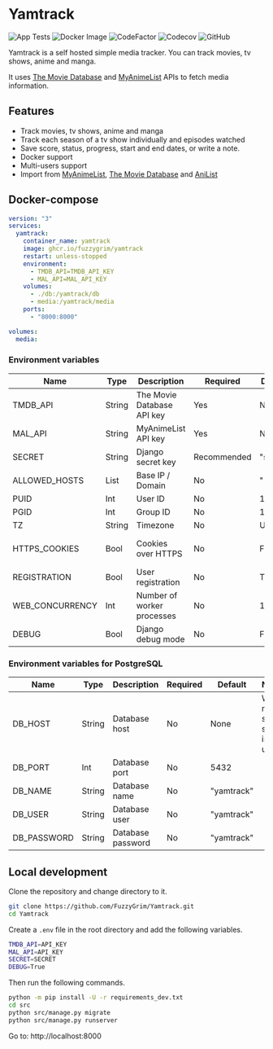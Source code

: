 # Yamtrack

![App Tests](https://github.com/FuzzyGrim/Yamtrack/actions/workflows/app-tests.yml/badge.svg)
![Docker Image](https://github.com/FuzzyGrim/Yamtrack/actions/workflows/docker-image.yml/badge.svg)
![CodeFactor](https://www.codefactor.io/repository/github/fuzzygrim/yamtrack/badge)
![Codecov](https://codecov.io/github/FuzzyGrim/Yamtrack/branch/dev/graph/badge.svg?token=PWUG660120)
![GitHub](https://img.shields.io/badge/license-GPL--3.0-blue)

Yamtrack is a self hosted simple media tracker. You can track movies, tv shows, anime and manga.

It uses [The Movie Database](https://www.themoviedb.org/) and [MyAnimeList](https://myanimelist.net/) APIs to fetch media information.

## Features

- Track movies, tv shows, anime and manga
- Track each season of a tv show individually and episodes watched
- Save score, status, progress, start and end dates, or write a note.
- Docker support
- Multi-users support
- Import from [MyAnimeList](https://myanimelist.net/), [The Movie Database](https://www.themoviedb.org/) and [AniList](https://anilist.co/)

## Docker-compose

```yml
version: "3"
services:
  yamtrack:
    container_name: yamtrack
    image: ghcr.io/fuzzygrim/yamtrack
    restart: unless-stopped
    environment:
      - TMDB_API=TMDB_API_KEY
      - MAL_API=MAL_API_KEY
    volumes:
      - ./db:/yamtrack/db
      - media:/yamtrack/media
    ports:
      - "8000:8000"

volumes:
  media:
```

### Environment variables

| Name            | Type   | Description                | Required    | Default  | Notes                                        |
|-----------------|--------|----------------------------|-------------|----------|----------------------------------------------|
| TMDB_API        | String | The Movie Database API key | Yes         | None     | Required for movies and tv shows             |
| MAL_API         | String | MyAnimeList API key        | Yes         | None     | Required for anime and manga                 |
| SECRET          | String | Django secret key          | Recommended | "secret" | [SECRET_KEY](https://docs.djangoproject.com/en/4.2/ref/settings/#secret-key) |
| ALLOWED_HOSTS   | List   | Base IP / Domain           | No          | "*"      | [ALLOWED_HOSTS](https://docs.djangoproject.com/en/4.1/ref/settings/#allowed-hosts) |
| PUID            | Int    | User ID                    | No          | 1000     |                                              |
| PGID            | Int    | Group ID                   | No          | 1000     |                                              |
| TZ              | String | Timezone                   | No          | UTC      |                                              |
| HTTPS_COOKIES   | Bool   | Cookies over HTTPS         | No          | False    | [SESSION_COOKIE_SECURE](https://docs.djangoproject.com/en/4.1/ref/settings/#std-setting-SESSION_COOKIE_SECURE) and [CSRF_COOKIE_SECURE](https://docs.djangoproject.com/en/4.1/ref/settings/#std-setting-CSRF_COOKIE_SECURE) |
| REGISTRATION    | Bool   | User registration          | No          | True     |                                              |
| WEB_CONCURRENCY | Int    | Number of worker processes | No          | 1        | [(2 x num cores) + 1](https://docs.gunicorn.org/en/latest/design.html#how-many-workers) recommended|
| DEBUG           | Bool   | Django debug mode          | No          | False    |                                              |

### Environment variables for PostgreSQL

| Name        | Type   | Description       | Required | Default    | Notes                        |
|-------------|--------|-------------------|----------|------------|------------------------------|
| DB_HOST     | String | Database host     | No       | None       | When not set, sqlite is used |
| DB_PORT     | Int    | Database port     | No       | 5432       |                              |
| DB_NAME     | String | Database name     | No       | "yamtrack" |                              |
| DB_USER     | String | Database user     | No       | "yamtrack" |                              |
| DB_PASSWORD | String | Database password | No       | "yamtrack" |                              |

## Local development

Clone the repository and change directory to it.

```bash
git clone https://github.com/FuzzyGrim/Yamtrack.git
cd Yamtrack
```

Create a `.env` file in the root directory and add the following variables.

```bash
TMDB_API=API_KEY
MAL_API=API_KEY
SECRET=SECRET
DEBUG=True
```

Then run the following commands.

```bash
python -m pip install -U -r requirements_dev.txt
cd src
python src/manage.py migrate
python src/manage.py runserver
```

Go to: http://localhost:8000